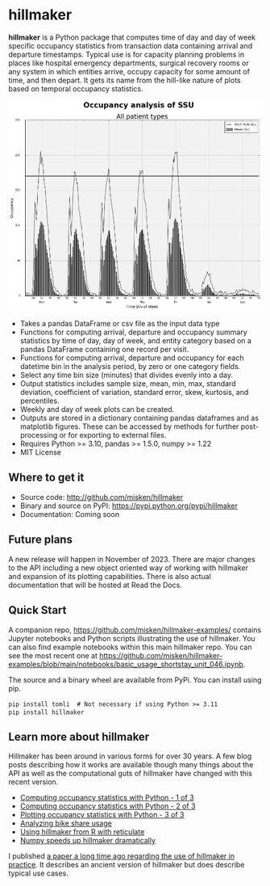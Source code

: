 # hillmaker

**hillmaker** is a Python package that computes time of day and day of week specific
occupancy statistics from transaction data containing arrival and departure
timestamps. Typical use is for capacity planning problems in places like
hospital emergency departments, surgical recovery rooms or any system in which
entities arrive, occupy capacity for some amount of time, and then depart. It
gets its name from the hill-like nature of plots based on temporal occupancy
statistics.

![hillmaker Screenshot](docs/images/ssu_occ_1.png "hillmaker screenshot")

- Takes a pandas DataFrame or csv file as the input data type
- Functions for computing arrival, departure and occupancy summary statistics
  by time of day, day of week, and entity category based on a pandas DataFrame containing one
  record per visit.
- Functions for computing arrival, departure and occupancy for each datetime
  bin in the analysis period, by zero or one category fields.
- Select any time bin size (minutes) that divides evenly into a day.
- Output statistics includes sample size, mean, min, max, standard deviation,
  coefficient of variation, standard error, skew, kurtosis, and percentiles.
- Weekly and day of week plots can be created.
- Outputs are stored in a dictionary containing pandas dataframes and as matplotlib figures. These can be accessed by methods for further post-processing or for exporting to external files.
- Requires Python >= 3.10, pandas >= 1.5.0, numpy >= 1.22
- MIT License

Where to get it
---------------

* Source code: http://github.com/misken/hillmaker
* Binary and source on PyPI: https://pypi.python.org/pypi/hillmaker
* Documentation: Coming soon

Future plans
------------

A new release will happen in November of 2023. There are major changes to the API including a new object oriented way of working with hillmaker and expansion of its plotting capabilities. There is also actual documentation that will be hosted at Read the Docs. 

Quick Start
-----------

A companion repo, https://github.com/misken/hillmaker-examples/ contains
Jupyter notebooks and Python scripts illustrating the use of hillmaker. You can
also find example notebooks within this main hillmaker repo. You can see the most recent one at https://github.com/misken/hillmaker-examples/blob/main/notebooks/basic_usage_shortstay_unit_046.ipynb.

The source and a binary wheel are available from PyPi. You can install using pip. 

    pip install tomli  # Not necessary if using Python >= 3.11
    pip install hillmaker


Learn more about hillmaker
--------------------------
Hillmaker has been around in various forms for over 30 years. A few
blog posts describing how it works are available though many things
about the API as well as the computational guts of hillmaker have
changed with this recent version.

* [Computing occupancy statistics with Python - 1 of 3](https://bitsofanalytics.org/posts/hillmaker-bydate-demo/hillpy_bydate_demo.html)
* [Computing occupancy statistics with Python - 2 of 3](https://bitsofanalytics.org/posts/hillmaker-occstats-demo/hillpy_occstats_demo.html)
* [Plotting occupancy statistics with Python - 3 of 3](https://bitsofanalytics.org/posts/hillmaker-plotting-recipe/hillpy_plotting_recipe.html)
* [Analyzing bike share usage](https://bitsofanalytics.org/posts/basic-usage-cycleshare/basic_usage_cycleshare.html)
* [Using hillmaker from R with reticulate](https://bitsofanalytics.org/posts/hillmaker-r-sfcs/hillmaker_r_sfcs.html)
* [Numpy speeds up hillmaker dramatically](https://bitsofanalytics.org/posts/hillmaker-speedup/)

I published [a paper a long time ago regarding the use of hillmaker in practice](https://www.researchgate.net/publication/220385298_Modeling_and_Analysis_of_Occupancy_Data_A_Healthcare_Capacity_Planning_Application).
It describes an ancient version of hillmaker but does describe typical use cases.
